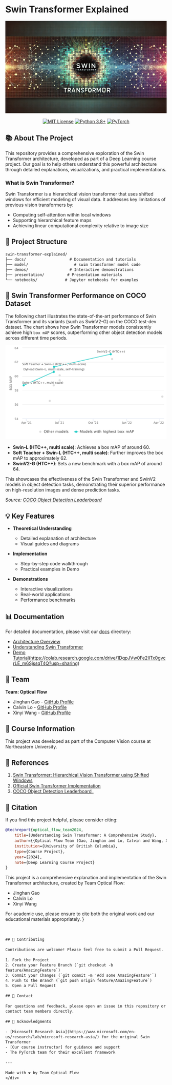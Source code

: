 # Swin Transformer Explained

<div align="center">

![Swin Transformer Banner](/assets/images/image.webp)

[![MIT License](https://img.shields.io/badge/License-MIT-green.svg)](https://choosealicense.com/licenses/mit/)
[![Python 3.8+](https://img.shields.io/badge/python-3.8+-blue.svg)](https://www.python.org/downloads/)
[![PyTorch](https://img.shields.io/badge/PyTorch-2.0+-ee4c2c.svg)](https://pytorch.org/)

</div>

## 📚 About The Project

This repository provides a comprehensive exploration of the Swin Transformer architecture, developed as part of a Deep Learning course project. Our goal is to help others understand this powerful architecture through detailed explanations, visualizations, and practical implementations.

### What is Swin Transformer?

Swin Transformer is a hierarchical vision transformer that uses shifted windows for efficient modeling of visual data. It addresses key limitations of previous vision transformers by:
- Computing self-attention within local windows
- Supporting hierarchical feature maps
- Achieving linear computational complexity relative to image size

## 🎯 Project Structure

```
swin-transformer-explained/
├── docs/                   # Documentation and tutorials
├── model/                    # swim transformer model code 
├── demos/                  # Interactive demonstrations
├── presentation/          # Presentation materials
└── notebooks/            # Jupyter notebooks for examples
```



## 🚀 Swin Transformer Performance on COCO Dataset

The following chart illustrates the state-of-the-art performance of Swin Transformer and its variants (such as SwinV2-G) on the COCO test-dev dataset. The chart shows how Swin Transformer models consistently achieve high `box mAP` scores, outperforming other object detection models across different time periods.

![Swin Transformer COCO Performance](assets/images/chart.png)

- **Swin-L (HTC++, multi scale)**: Achieves a box mAP of around 60.
- **Soft Teacher + Swin-L (HTC++, multi scale)**: Further improves the box mAP to approximately 62.
- **SwinV2-G (HTC++)**: Sets a new benchmark with a box mAP of around 64.

This showcases the effectiveness of the Swin Transformer and SwinV2 models in object detection tasks, demonstrating their superior performance on high-resolution images and dense prediction tasks.

_Source: [COCO Object Detection Leaderboard](https://paperswithcode.com/sota/object-detection-on-coco)_



## 💡 Key Features

- **Theoretical Understanding**
  - Detailed explanation of architecture
  - Visual guides and diagrams

- **Implementation**
  - Step-by-step code walkthrough
  - Practical examples in Demo

- **Demonstrations**
  - Interactive visualizations
  - Real-world applications
  - Performance benchmarks

## 📊 Documentation

For detailed documentation, please visit our [docs](/documentation) directory:

- [Architecture Overview](documentation/architecture.md)
- [Understanding Swin Transformer](documentation/understanding_swin_transformer.md)
- [Demo Tutorial](demo)(https://colab.research.google.com/drive/1DqpJVw0Fe2IlTx0gvcrLE_m6SjssqT4Q?usp=sharing)


## 👥 Team

**Team: Optical Flow**
- Jinghan Gao - [GitHub Profile](https://github.com/jinghgao)
- Calvin Lo - [GitHub Profile](https://github.com/lo-calvin)
- Xinyi Wang - [GitHub Profile](https://github.com/thisissophiawang)

## 📝 Course Information

This project was developed as part of the Computer Vision course at Northeastern University.

## 🔎 References

1. [Swin Transformer: Hierarchical Vision Transformer using Shifted Windows](https://arxiv.org/abs/2103.14030)
2. [Official Swin Transformer Implementation](https://github.com/microsoft/Swin-Transformer)
3. [COCO Object Detection Leaderboard](https://paperswithcode.com/sota/object-detection-on-coco)_

## 📖 Citation

If you find this project helpful, please consider citing:

```bibtex
@techreport{optical_flow_team2024,
    title={Understanding Swin Transformer: A Comprehensive Study},
    author={{Optical Flow Team (Gao, Jinghan and Lo, Calvin and Wang, Xinyi)}},
    institution={University of British Columbia},
    type={Course Project},
    year={2024},
    note={Deep Learning Course Project}
}
```

This project is a comprehensive explanation and implementation of the Swin Transformer architecture, created by Team Optical Flow:
- Jinghan Gao
- Calvin Lo
- Xinyi Wang

For academic use, please ensure to cite both the original work and our educational materials appropriately.
}
```


## 🤝 Contributing

Contributions are welcome! Please feel free to submit a Pull Request.

1. Fork the Project
2. Create your Feature Branch (`git checkout -b feature/AmazingFeature`)
3. Commit your Changes (`git commit -m 'Add some AmazingFeature'`)
4. Push to the Branch (`git push origin feature/AmazingFeature`)
5. Open a Pull Request

## 📧 Contact

For questions and feedback, please open an issue in this repository or contact team members directly.

## 🙏 Acknowledgments

- [Microsoft Research Asia](https://www.microsoft.com/en-us/research/lab/microsoft-research-asia/) for the original Swin Transformer
- [Our course instructor] for guidance and support
- The PyTorch team for their excellent framework

---

Made with ❤️ by Team Optical Flow
</div>
